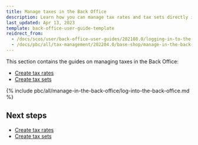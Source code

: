 ```yaml
---
title: Manage taxes in the Back Office
description: Learn how you can manage tax rates and tax sets directly in the back office of your Spryker Cloud Commerce OS project.
last_updated: Apr 13, 2023
template: back-office-user-guide-template
reidrect_from:
  - /docs/scos/user/back-office-user-guides/202108.0/logging-in-to-the-back-office.html
  - /docs/pbc/all/tax-management/202204.0/base-shop/manage-in-the-back-office/log-into-the-back-office.html
---
```


This section contains the guides on managing taxes in the Back Office:

- [Create tax rates](/docs/pbc/all/tax-management/latest/base-shop/manage-in-the-back-office/create-tax-rates.html)
- [Create tax sets](/docs/pbc/all/tax-management/latest/base-shop/manage-in-the-back-office/create-tax-sets.html)

{% include pbc/all/manage-in-the-back-office/log-into-the-back-office.md %} <!-- To edit, see /_includes/pbc/all/manage-in-the-back-office/log-into-the-back-office.md -->

## Next steps

- [Create tax rates](/docs/pbc/all/tax-management/latest/base-shop/manage-in-the-back-office/create-tax-rates.html)
- [Create tax sets](/docs/pbc/all/tax-management/latest/base-shop/manage-in-the-back-office/create-tax-sets.html)
